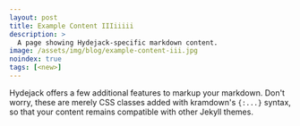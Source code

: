 ```yaml
---
layout: post
title: Example Content IIIiiiii
description: >
  A page showing Hydejack-specific markdown content.
image: /assets/img/blog/example-content-iii.jpg
noindex: true
tags: [<new>]
---
```


Hydejack offers a few additional features to markup your markdown.
Don't worry, these are merely CSS classes added with kramdown's `{:...}` syntax,
so that your content remains compatible with other Jekyll themes.


[mm]: https://guides.github.com/features/mastering-markdown/
[ksyn]: https://kramdown.gettalong.org/syntax.html
[ksyntab]:https://kramdown.gettalong.org/syntax.html#tables
[ksynmath]: https://kramdown.gettalong.org/syntax.html#math-blocks
[katex]: https://khan.github.io/KaTeX/
[rtable]: https://dbushell.com/2016/03/04/css-only-responsive-tables/

<!-- ---
layout: post
title:  第一篇博客，就用来记录成功搭建了自己博客吧。
description: >
  A page showing how regular markdown content is styled in Hydejack.
image: /assets/img/blog/example-content-ii.jpg
noindex: true
---

Walking under the moon.

## 第一篇博客，就用来记录成功搭建了自己博客吧。

很想多写些什么，奈何第一篇博客只是用来记录。

长久以来一直想拥有一个自己喜欢的平台，诸如匿名或是除了我以外没有人知道的地方，有人称之为树洞，我更愿意希望这只是我自己用来吐槽和发表感想的地方。

当然，多年前的经验告诉我，我确实是能写出来很好的文章的。

今天就到这儿吧。来日方长。 -->



